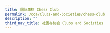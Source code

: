 ```yaml
---
title: 国际象棋 Chess Club
permalink: /cca/Clubs-and-Societies/chess-club
description: ""
third_nav_title: 社团与协会 Clubs and Societies
---
```


